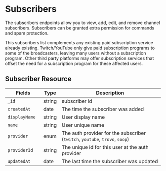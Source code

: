 # Subscribers

The subscribers endpoints allow you to view, add, edit, and remove channel subscribers. Subscribers can be granted extra permission for commands and spam protection.

This subscribers list complements any existing paid subscription service already existing. Twitch/YouTube only give paid subscription programs to some of the broadcasters, leaving many users without a subscription program. Other third party platforms may offer subscription services that offset the need for a subscription program for these affected users.

## Subscriber Resource

<table>
	<thead>
		<tr>
			<th style="width: 100px;">Fields</th>
			<th>Type</th>
			<th>Description</th>
		</tr>
	</thead>
	<tbody>
		<tr>
			<td><code>_id</code></td>
			<td>string</td>
			<td>subscriber id</td>
		</tr>
		<tr>
			<td><code>createdAt</code></td>
			<td>date</td>
			<td>The time the subscriber was added</td>
		</tr>
		<tr>
			<td><code>displayName</code></td>
			<td>string</td>
			<td>User display name</td>
		</tr>
		<tr>
			<td><code>name</code></td>
			<td>string</td>
			<td>User unique name</td>
		</tr>
		<tr>
			<td><code>provider</code></td>
			<td>enum</td>
			<td>The auth provider for the subscriber (<code>twitch</code>, <code>youtube</code>, <code>trovo</code>, <code>soop</code>)</td>
		</tr>
		<tr>
			<td><code>providerId</code></td>
			<td>string</td>
			<td>The unique id for this user at the auth provider</td>
		</tr>
		<tr>
			<td><code>updatedAt</code></td>
			<td>date</td>
			<td>The last time the subscriber was updated</td>
		</tr>
	</tbody>
</table>

